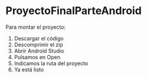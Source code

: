 # ProyectoFinalParteAndroid
Para montar el proyecto:

1. Descargar el código
2. Descomprimir el zip
3. Abrir Android Studio
4. Pulsamos en Open
5. Indicamos la ruta del proyecto
6. Ya está listo
